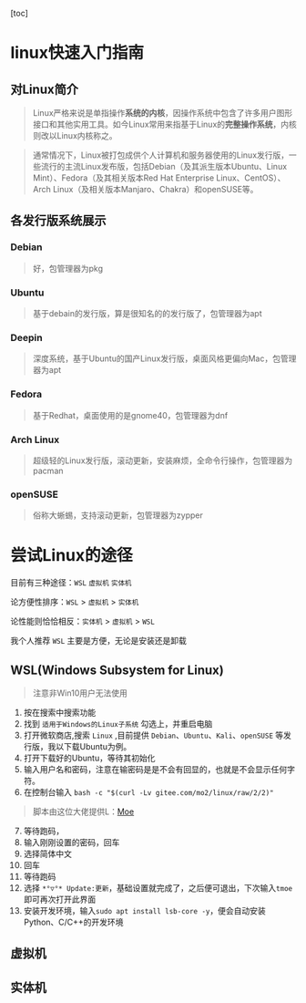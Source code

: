 [toc]

# linux快速入门指南

## 对Linux简介

> Linux严格来说是单指操作**系统的内核**，因操作系统中包含了许多用户图形接口和其他实用工具。如今Linux常用来指基于Linux的**完整操作系统**，内核则改以Linux内核称之。


> 通常情况下，Linux被打包成供个人计算机和服务器使用的Linux发行版，一些流行的主流Linux发布版，包括Debian（及其派生版本Ubuntu、Linux Mint）、Fedora（及其相关版本Red Hat Enterprise Linux、CentOS）、Arch Linux（及相关版本Manjaro、Chakra）和openSUSE等。

## 各发行版系统展示

### Debian

> 好，包管理器为pkg

### Ubuntu

> 基于debain的发行版，算是很知名的的发行版了，包管理器为apt



### Deepin

> 深度系统，基于Ubuntu的国产Linux发行版，桌面风格更偏向Mac，包管理器为apt



### Fedora

> 基于Redhat，桌面使用的是gnome40，包管理器为dnf



### Arch Linux

> 超级轻的Linux发行版，滚动更新，安装麻烦，全命令行操作，包管理器为pacman



### openSUSE

> 俗称大蜥蜴，支持滚动更新，包管理器为zypper



# 尝试Linux的途径

目前有三种途径：`WSL` `虚拟机` `实体机` 

论方便性排序：`WSL` > `虚拟机` > `实体机`

论性能则恰恰相反：`实体机` > `虚拟机` > `WSL`

我个人推荐 `WSL` 主要是方便，无论是安装还是卸载

## WSL(Windows Subsystem for Linux)

> 注意非Win10用户无法使用

1. 按在搜索中搜索功能
2. 找到 `适用于Windows的Linux子系统` 勾选上，并重启电脑
3. 打开微软商店,搜索 `Linux` ,目前提供 `Debian`、`Ubuntu`、`Kali`、`openSUSE` 等发行版，我以下载Ubuntu为例。
4. 打开下载好的Ubuntu，等待其初始化
5. 输入用户名和密码，注意在输密码是是不会有回显的，也就是不会显示任何字符。
6. 在控制台输入 `bash -c "$(curl -Lv gitee.com/mo2/linux/raw/2/2)"`
> 脚本由这位大佬提供L：[Moe](https://gitee.com/mo2)
7. 等待跑码，
8. 输入刚刚设置的密码，回车
9. 选择简体中文
10. 回车
11. 等待跑码
12. 选择 `*°▽°* Update:更新`，基础设置就完成了，之后便可退出，下次输入`tmoe`即可再次打开此界面
13. 安装开发环境，输入`sudo apt install lsb-core -y`，便会自动安装Python、C/C++的开发环境

## 虚拟机

## 实体机




